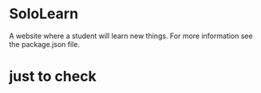 # SoloLearn
<p>
A website where a student will learn new things.
For more information see the package.json file.</p>
<h1>just to check</h1>
